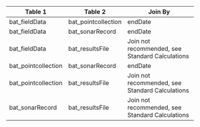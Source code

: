 |Table 1|Table 2|Join By|
|----------------------------|-------------------------------------------------------------------------------|------------|
bat_fieldData|bat_pointcollection|endDate|
bat_fieldData|bat_sonarRecord|endDate|
bat_fieldData|bat_resultsFile|Join not recommended, see Standard Calculations|
bat_pointcollection|bat_sonarRecord|endDate|
bat_pointcollection|bat_resultsFile|Join not recommended, see Standard Calculations|
bat_sonarRecord|bat_resultsFile|Join not recommended, see Standard Calculations|
